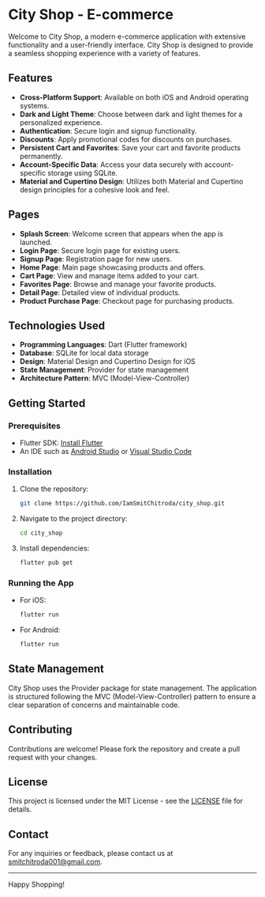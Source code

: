 # City Shop - E-commerce

Welcome to City Shop, a modern e-commerce application with extensive functionality and a user-friendly interface. City Shop is designed to provide a seamless shopping experience with a variety of features.

## Features

- **Cross-Platform Support**: Available on both iOS and Android operating systems.
- **Dark and Light Theme**: Choose between dark and light themes for a personalized experience.
- **Authentication**: Secure login and signup functionality.
- **Discounts**: Apply promotional codes for discounts on purchases.
- **Persistent Cart and Favorites**: Save your cart and favorite products permanently.
- **Account-Specific Data**: Access your data securely with account-specific storage using SQLite.
- **Material and Cupertino Design**: Utilizes both Material and Cupertino design principles for a cohesive look and feel.

## Pages

- **Splash Screen**: Welcome screen that appears when the app is launched.
- **Login Page**: Secure login page for existing users.
- **Signup Page**: Registration page for new users.
- **Home Page**: Main page showcasing products and offers.
- **Cart Page**: View and manage items added to your cart.
- **Favorites Page**: Browse and manage your favorite products.
- **Detail Page**: Detailed view of individual products.
- **Product Purchase Page**: Checkout page for purchasing products.

## Technologies Used

- **Programming Languages**: Dart (Flutter framework)
- **Database**: SQLite for local data storage
- **Design**: Material Design and Cupertino Design for iOS
- **State Management**: Provider for state management
- **Architecture Pattern**: MVC (Model-View-Controller)

## Getting Started

### Prerequisites

- Flutter SDK: [Install Flutter](https://flutter.dev/docs/get-started/install)
- An IDE such as [Android Studio](https://developer.android.com/studio) or [Visual Studio Code](https://code.visualstudio.com/)

### Installation

1. Clone the repository:
    ```sh
    git clone https://github.com/IamSmitChitroda/city_shop.git
    ```
2. Navigate to the project directory:
    ```sh
    cd city_shop
    ```
3. Install dependencies:
    ```sh
    flutter pub get
    ```

### Running the App

- For iOS:
    ```sh
    flutter run
    ```
- For Android:
    ```sh
    flutter run
    ```

## State Management

City Shop uses the Provider package for state management. The application is structured following the MVC (Model-View-Controller) pattern to ensure a clear separation of concerns and maintainable code.

## Contributing

Contributions are welcome! Please fork the repository and create a pull request with your changes.

## License

This project is licensed under the MIT License - see the [LICENSE](LICENSE) file for details.

## Contact

For any inquiries or feedback, please contact us at smitchitroda001@gmail.com.

---

Happy Shopping!
